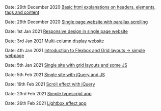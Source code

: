 Date: 29th December 2020
[Basic html explanations on headers, elements, tags and content](/basic/index.html) 

Date: 29th December 2020
[Single page website with parallax scrolling](/photography/index.html) 

Date: 1st Jan 2021
[Responsive design in single page website](/coffee/index.html)

Date: 3rd Jan 2021
[Multi-column display website](/flowers/index.html)

Date: 4th Jan 2021
[Introduction to Flexbox and Grid layouts -> simple webpage](/artgallery/index.html)

Date: 5th Jan 2021
[Single site with grid layouts and some JS ](/onlineshop/index.html)

Date: 5th Feb 2021
[Single site with jQuery and JS ](/clothing/index.html)

Date: 19th Feb 2021
[Scroll effect with jQuery](/interior/index.html)

Date: 23rd Feb 2021
[Simple typescript app](/typescript/src/index.ts)

Date: 26th Feb 2021
[Lightbox effect app](/lightbox/index.html)


